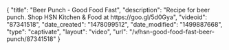{
    "title": "Beer Punch - Good Food Fast",
    "description": "Recipe for beer punch. Shop HSN Kitchen & Food at https:\/\/goo.gl\/5d0Gya",
    "videoid": "87341518",
    "date_created": "1478099512",
    "date_modified": "1499887668",
    "type": "captivate",
    "layout": "video",
    "url": "\/v\/hsn-good-food-fast-beer-punch\/87341518"
}